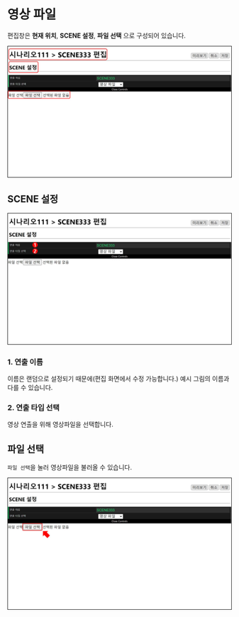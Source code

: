 # 영상 파일
편집창은 **현재 위치**, **SCENE 설정**, **파일 선택** 으로 구성되어 있습니다.

<img src="./img/video/sceneEditor.jpg" style="border: 1px solid"/>

## SCENE 설정

<img src="./img/video/editScene.jpg" style="border: 1px solid"/>

### 1. 연출 이름
이름은 랜덤으로 설정되기 때문에(편집 화면에서 수정 가능합니다.) 예시 그림의 이름과 다를 수 있습니다.

### 2. 연출 타입 선택
영상 연출을 위해 영상파일을 선택합니다.

## 파일 선택
`파일 선택`을 눌러 영상파일을 불러올 수 있습니다.

<img src="./img/video/selectVideo.jpg" style="border: 1px solid"/>
